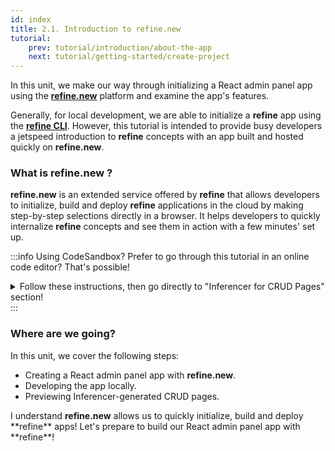 ```yaml
---
id: index
title: 2.1. Introduction to refine.new
tutorial:
    prev: tutorial/introduction/about-the-app
    next: tutorial/getting-started/create-project
---
```


In this unit, we make our way through initializing a React admin panel app using the [**refine.new**](https://refine.new) platform and examine the app's features.

Generally, for local development, we are able to initialize a **refine** app using the [**refine CLI**](https://refine.dev/docs/packages/documentation/cli/). However, this tutorial is intended to provide busy developers a jetspeed introduction to **refine** concepts with an app built and hosted quickly on **refine.new**.


### What is refine.new ?

**refine.new** is an extended service offered by **refine** that allows developers to initialize, build and deploy **refine** applications in the cloud by making step-by-step selections directly in a browser. It helps developers to quickly internalize **refine** concepts and see them in action with a few minutes' set up.

:::info Using CodeSandbox?
Prefer to go through this tutorial in an online code editor? That's possible!

<details>

<summary>Follow these instructions, then go directly to "Inferencer for CRUD Pages" section!</summary>

**Set up StackBlitz**

1. Click [here](https://codesandbox.io/embed/github/refinedev/refine/tree/master/examples/template-mui?file=src%2FApp.tsx) to open the Material UI template.

2. Click “Sign in” on the top right to log in using your GitHub credentials.

3. In the upper left of the StackBlitz editor window, click the "fork" button to fork the template (save to your own account dashboard).

4. After the project loads, you will see a live preview of the “refine-mui-boilerplate” starter.


**Make Changes**

In the files panel, click on `src/App.tsx` to open it. Afterwards, go to this part of the tutorial to learn how to make changes to this file: [Inferencer for CRUD Pages](/docs/tutorial/getting-started/inferencer-for-crud-pages/)


**Create a GitHub Repository**

1. Press the "Connect Repository" button at the top of your list of files, enter a new name for your repository, and click "Create repo & push".

2. When you have changes to be commit to GitHub, a “Commit” button will appear at the top left of your workspace. Clicking on this will allow you to enter a commit message, and update your repository.


**What's next?**

Now you can navigate to [Inferencer for CRUD Pages](/docs/tutorial/getting-started/inferencer-for-crud-pages) to start building with **refine**!

</details>
:::

<h3>Where are we going?</h3>

In this unit, we cover the following steps:

-   Creating a React admin panel app with **refine.new**.
-   Developing the app locally.
-   Previewing Inferencer-generated CRUD pages.

<Checklist>
<ChecklistItem id="getting-started">
I understand <strong>refine.new</strong> allows us to quickly initialize, build and deploy **refine** apps!
</ChecklistItem>
<ChecklistItem id="getting-started-2">
Let's prepare to build our React admin panel app with **refine**!
</ChecklistItem>
</Checklist>
